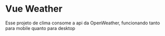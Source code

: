 # Vue Weather

Esse projeto de clima consome a api da OpenWeather, funcionando tanto para mobile quanto para desktop 
